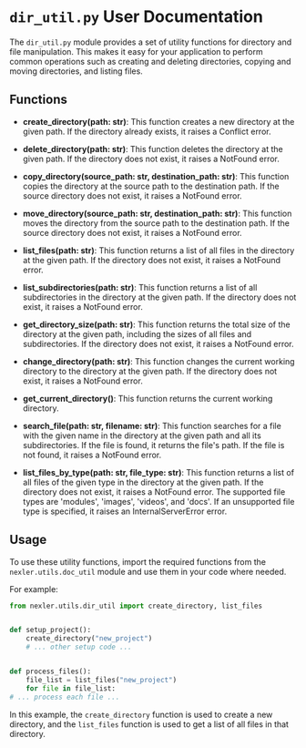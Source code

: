 # `dir_util.py` User Documentation

The `dir_util.py` module provides a set of utility functions for directory and file manipulation. This makes it easy for your application to perform common operations such as creating and deleting directories, copying and moving directories, and listing files.

## Functions

- **create_directory(path: str)**: This function creates a new directory at the given path. If the directory already exists, it raises a Conflict error.

- **delete_directory(path: str)**: This function deletes the directory at the given path. If the directory does not exist, it raises a NotFound error.

- **copy_directory(source_path: str, destination_path: str)**: This function copies the directory at the source path to the destination path. If the source directory does not exist, it raises a NotFound error.

- **move_directory(source_path: str, destination_path: str)**: This function moves the directory from the source path to the destination path. If the source directory does not exist, it raises a NotFound error.

- **list_files(path: str)**: This function returns a list of all files in the directory at the given path. If the directory does not exist, it raises a NotFound error.

- **list_subdirectories(path: str)**: This function returns a list of all subdirectories in the directory at the given path. If the directory does not exist, it raises a NotFound error.

- **get_directory_size(path: str)**: This function returns the total size of the directory at the given path, including the sizes of all files and subdirectories. If the directory does not exist, it raises a NotFound error.

- **change_directory(path: str)**: This function changes the current working directory to the directory at the given path. If the directory does not exist, it raises a NotFound error.

- **get_current_directory()**: This function returns the current working directory.

- **search_file(path: str, filename: str)**: This function searches for a file with the given name in the directory at the given path and all its subdirectories. If the file is found, it returns the file's path. If the file is not found, it raises a NotFound error.

- **list_files_by_type(path: str, file_type: str)**: This function returns a list of all files of the given type in the directory at the given path. If the directory does not exist, it raises a NotFound error. The supported file types are 'modules', 'images', 'videos', and 'docs'. If an unsupported file type is specified, it raises an InternalServerError error.

## Usage

To use these utility functions, import the required functions from the `nexler.utils.doc_util` module and use them in your code where needed. 

For example:

```python
from nexler.utils.dir_util import create_directory, list_files


def setup_project():
    create_directory("new_project")
    # ... other setup code ...


def process_files():
    file_list = list_files("new_project")
    for file in file_list:
# ... process each file ...
```

In this example, the `create_directory` function is used to create a new directory, and the `list_files` function is used to get a list of all files in that directory.
